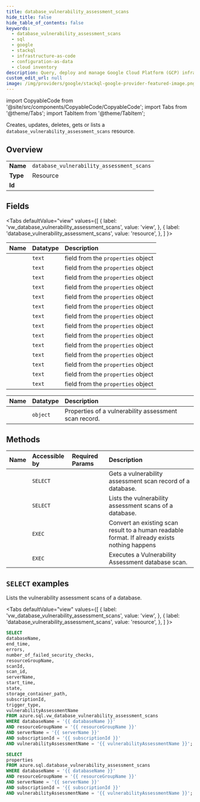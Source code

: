```yaml
---
title: database_vulnerability_assessment_scans
hide_title: false
hide_table_of_contents: false
keywords:
  - database_vulnerability_assessment_scans
  - sql
  - google
  - stackql
  - infrastructure-as-code
  - configuration-as-data
  - cloud inventory
description: Query, deploy and manage Google Cloud Platform (GCP) infrastructure and resources using SQL
custom_edit_url: null
image: /img/providers/google/stackql-google-provider-featured-image.png
---
```


import CopyableCode from '@site/src/components/CopyableCode/CopyableCode';
import Tabs from '@theme/Tabs';
import TabItem from '@theme/TabItem';

Creates, updates, deletes, gets or lists a <code>database_vulnerability_assessment_scans</code> resource.

## Overview
<table><tbody>
<tr><td><b>Name</b></td><td><code>database_vulnerability_assessment_scans</code></td></tr>
<tr><td><b>Type</b></td><td>Resource</td></tr>
<tr><td><b>Id</b></td><td><CopyableCode code="azure.sql.database_vulnerability_assessment_scans" /></td></tr>
</tbody></table>

## Fields
<Tabs
    defaultValue="view"
    values={[
        { label: 'vw_database_vulnerability_assessment_scans', value: 'view', },
        { label: 'database_vulnerability_assessment_scans', value: 'resource', },
    ]
}>
<TabItem value="view">

| Name | Datatype | Description |
|:-----|:---------|:------------|
| <CopyableCode code="databaseName" /> | `text` | field from the `properties` object |
| <CopyableCode code="end_time" /> | `text` | field from the `properties` object |
| <CopyableCode code="errors" /> | `text` | field from the `properties` object |
| <CopyableCode code="number_of_failed_security_checks" /> | `text` | field from the `properties` object |
| <CopyableCode code="resourceGroupName" /> | `text` | field from the `properties` object |
| <CopyableCode code="scanId" /> | `text` | field from the `properties` object |
| <CopyableCode code="scan_id" /> | `text` | field from the `properties` object |
| <CopyableCode code="serverName" /> | `text` | field from the `properties` object |
| <CopyableCode code="start_time" /> | `text` | field from the `properties` object |
| <CopyableCode code="state" /> | `text` | field from the `properties` object |
| <CopyableCode code="storage_container_path" /> | `text` | field from the `properties` object |
| <CopyableCode code="subscriptionId" /> | `text` | field from the `properties` object |
| <CopyableCode code="trigger_type" /> | `text` | field from the `properties` object |
| <CopyableCode code="vulnerabilityAssessmentName" /> | `text` | field from the `properties` object |
</TabItem>
<TabItem value="resource">

| Name | Datatype | Description |
|:-----|:---------|:------------|
| <CopyableCode code="properties" /> | `object` | Properties of a vulnerability assessment scan record. |
</TabItem></Tabs>

## Methods
| Name | Accessible by | Required Params | Description |
|:-----|:--------------|:----------------|:------------|
| <CopyableCode code="get" /> | `SELECT` | <CopyableCode code="databaseName, resourceGroupName, scanId, serverName, subscriptionId, vulnerabilityAssessmentName" /> | Gets a vulnerability assessment scan record of a database. |
| <CopyableCode code="list_by_database" /> | `SELECT` | <CopyableCode code="databaseName, resourceGroupName, serverName, subscriptionId, vulnerabilityAssessmentName" /> | Lists the vulnerability assessment scans of a database. |
| <CopyableCode code="export" /> | `EXEC` | <CopyableCode code="databaseName, resourceGroupName, scanId, serverName, subscriptionId, vulnerabilityAssessmentName" /> | Convert an existing scan result to a human readable format. If already exists nothing happens |
| <CopyableCode code="initiate_scan" /> | `EXEC` | <CopyableCode code="databaseName, resourceGroupName, scanId, serverName, subscriptionId, vulnerabilityAssessmentName" /> | Executes a Vulnerability Assessment database scan. |

## `SELECT` examples

Lists the vulnerability assessment scans of a database.

<Tabs
    defaultValue="view"
    values={[
        { label: 'vw_database_vulnerability_assessment_scans', value: 'view', },
        { label: 'database_vulnerability_assessment_scans', value: 'resource', },
    ]
}>
<TabItem value="view">

```sql
SELECT
databaseName,
end_time,
errors,
number_of_failed_security_checks,
resourceGroupName,
scanId,
scan_id,
serverName,
start_time,
state,
storage_container_path,
subscriptionId,
trigger_type,
vulnerabilityAssessmentName
FROM azure.sql.vw_database_vulnerability_assessment_scans
WHERE databaseName = '{{ databaseName }}'
AND resourceGroupName = '{{ resourceGroupName }}'
AND serverName = '{{ serverName }}'
AND subscriptionId = '{{ subscriptionId }}'
AND vulnerabilityAssessmentName = '{{ vulnerabilityAssessmentName }}';
```
</TabItem>
<TabItem value="resource">


```sql
SELECT
properties
FROM azure.sql.database_vulnerability_assessment_scans
WHERE databaseName = '{{ databaseName }}'
AND resourceGroupName = '{{ resourceGroupName }}'
AND serverName = '{{ serverName }}'
AND subscriptionId = '{{ subscriptionId }}'
AND vulnerabilityAssessmentName = '{{ vulnerabilityAssessmentName }}';
```
</TabItem></Tabs>

